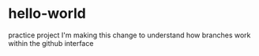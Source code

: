 # hello-world
practice project
I'm making this change to understand how branches work within the github interface
